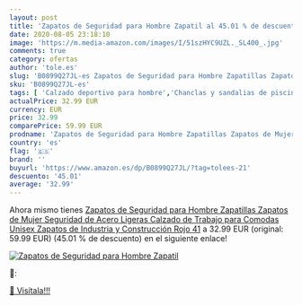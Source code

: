 ```yaml
---
layout: post
title: 'Zapatos de Seguridad para Hombre Zapatil al 45.01 % de descuento'
date: 2020-08-05 23:18:10
image: 'https://m.media-amazon.com/images/I/51szHYC9UZL._SL400_.jpg'
comments: true
category: ofertas
author: 'tole.es'
slug: 'B0899Q27JL-es Zapatos de Seguridad para Hombre Zapatillas Zapatos de...'
sku: 'B0899Q27JL-es'
tags: [ 'Calzado deportivo para hombre','Chanclas y sandalias de piscina para hombre','Sandalias de vestir para hombre','Zapatillas y calzado deportivo para hombre','Zapatos','Zapatos para hombre','Zapatos y complementos','zapatos', ]
actualPrice: 32.99 EUR
currency: EUR
price: 32.99
comparePrice: 59.99 EUR
prodname: 'Zapatos de Seguridad para Hombre Zapatillas Zapatos de Mujer Seguridad de Acero Ligeras Calzado de Trabajo para Comodas Unisex Zapatos de Industria y Construcción Rojo 41'
country: 'es'
flag: '🇪🇸'
brand: ''
buyurl: 'https://www.amazon.es/dp/B0899Q27JL/?tag=tolees-21'
descuento: '45.01'
average: '32.99'
---
```


Ahora mismo tienes [Zapatos de Seguridad para Hombre Zapatillas Zapatos de Mujer Seguridad de Acero Ligeras Calzado de Trabajo para Comodas Unisex Zapatos de Industria y Construcción Rojo 41](https://www.amazon.es/dp/B0899Q27JL/?tag=tolees-21) a 32.99 EUR (original: 59.99 EUR) (45.01 %  de descuento) en el siguiente enlace!

[![Zapatos de Seguridad para Hombre Zapatil](https://m.media-amazon.com/images/I/51szHYC9UZL._SL400_.jpg)](https://www.amazon.es/dp/B0899Q27JL/?tag=tolees-21)

🔎:


[🛒 Visítala!!!](https://www.amazon.es/dp/B0899Q27JL/?tag=tolees-21)
